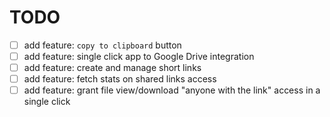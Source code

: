 # TODO
 * [ ] add feature: `copy to clipboard` button
 * [ ] add feature: single click app to Google Drive integration
 * [ ] add feature: create and manage short links
 * [ ] add feature: fetch stats on shared links access
 * [ ] add feature: grant file view/download "anyone with the link" access in a single click